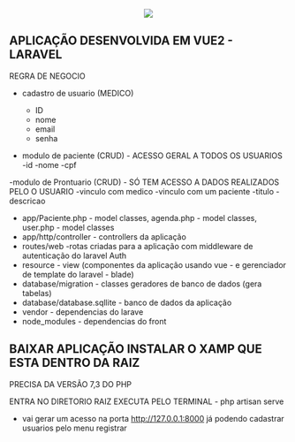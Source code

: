 <p align="center"><img src="https://laravel.com/assets/img/components/logo-laravel.svg"></p>

## APLICAÇÃO DESENVOLVIDA EM VUE2 - LARAVEL 

REGRA DE NEGOCIO

- cadastro de usuario (MEDICO)
	- ID
	- nome
	- email
	- senha

- modulo de paciente (CRUD) - ACESSO GERAL A TODOS OS USUARIOS
	-id
	-nome
	-cpf

-modulo de Prontuario (CRUD) - SÓ TEM ACESSO A DADOS REALIZADOS PELO O USUARIO
	-vinculo com medico
	-vinculo com um paciente
	-titulo
	-descricao

- app/Paciente.php - model classes, agenda.php - model classes, user.php - model classes
- app/http/controller - controllers da aplicação
- routes/web -rotas criadas para a aplicação com middleware de autenticação do laravel Auth
- resource - view (componentes da aplicação usando vue - e gerenciador de template do laravel - blade)
- database/migration - classes geradores de banco de dados (gera tabelas)
- database/database.sqllite - banco de dados da aplicação
- vendor - dependencias do larave
- node_modules - dependencias do front 


## BAIXAR APLICAÇÃO INSTALAR O XAMP QUE ESTA DENTRO DA RAIZ 

PRECISA DA VERSÃO 7,3 DO PHP

ENTRA NO DIRETORIO RAIZ EXECUTA PELO TERMINAL - php artisan serve

- vai gerar um acesso na porta http://127.0.0.1:8000
    já podendo cadastrar usuarios pelo menu registrar















